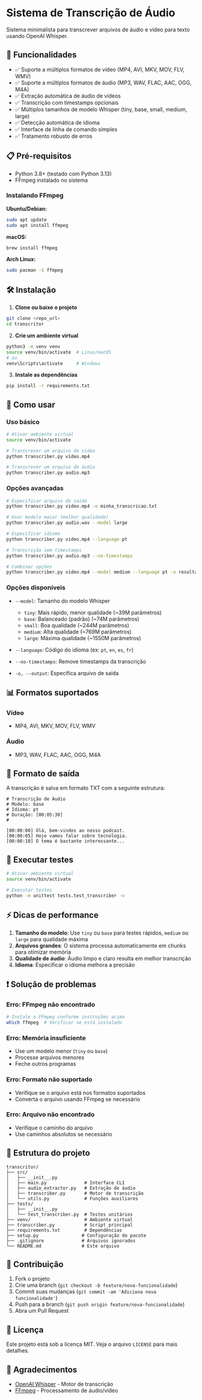 # Sistema de Transcrição de Áudio

Sistema minimalista para transcrever arquivos de áudio e vídeo para texto usando OpenAI Whisper.

## 🚀 Funcionalidades

- ✅ Suporte a múltiplos formatos de vídeo (MP4, AVI, MKV, MOV, FLV, WMV)
- ✅ Suporte a múltiplos formatos de áudio (MP3, WAV, FLAC, AAC, OGG, M4A)
- ✅ Extração automática de áudio de vídeos
- ✅ Transcrição com timestamps opcionais
- ✅ Múltiplos tamanhos de modelo Whisper (tiny, base, small, medium, large)
- ✅ Detecção automática de idioma
- ✅ Interface de linha de comando simples
- ✅ Tratamento robusto de erros

## 📋 Pré-requisitos

- Python 3.8+ (testado com Python 3.13)
- FFmpeg instalado no sistema

### Instalando FFmpeg

**Ubuntu/Debian:**
```bash
sudo apt update
sudo apt install ffmpeg
```

**macOS:**
```bash
brew install ffmpeg
```

**Arch Linux:**
```bash
sudo pacman -S ffmpeg
```

## 🛠️ Instalação

1. **Clone ou baixe o projeto**
```bash
git clone <repo_url>
cd transcritor
```

2. **Crie um ambiente virtual**
```bash
python3 -m venv venv
source venv/bin/activate  # Linux/macOS
# ou
venv\Scripts\activate     # Windows
```

3. **Instale as dependências**
```bash
pip install -r requirements.txt
```

## 🎯 Como usar

### Uso básico

```bash
# Ativar ambiente virtual
source venv/bin/activate

# Transcrever um arquivo de vídeo
python transcriber.py video.mp4

# Transcrever um arquivo de áudio
python transcriber.py audio.mp3
```

### Opções avançadas

```bash
# Especificar arquivo de saída
python transcriber.py video.mp4 -o minha_transcricao.txt

# Usar modelo maior (melhor qualidade)
python transcriber.py audio.wav --model large

# Especificar idioma
python transcriber.py video.mp4 --language pt

# Transcrição sem timestamps
python transcriber.py audio.mp3 --no-timestamps

# Combinar opções
python transcriber.py video.mp4 --model medium --language pt -o resultado.txt
```

### Opções disponíveis

- `--model`: Tamanho do modelo Whisper
  - `tiny`: Mais rápido, menor qualidade (~39M parâmetros)
  - `base`: Balanceado (padrão) (~74M parâmetros)
  - `small`: Boa qualidade (~244M parâmetros)
  - `medium`: Alta qualidade (~769M parâmetros)
  - `large`: Máxima qualidade (~1550M parâmetros)

- `--language`: Código do idioma (ex: `pt`, `en`, `es`, `fr`)
- `--no-timestamps`: Remove timestamps da transcrição
- `-o, --output`: Especifica arquivo de saída

## 📊 Formatos suportados

### Vídeo
- MP4, AVI, MKV, MOV, FLV, WMV

### Áudio
- MP3, WAV, FLAC, AAC, OGG, M4A

## 📄 Formato de saída

A transcrição é salva em formato TXT com a seguinte estrutura:

```
# Transcrição de Áudio
# Modelo: base
# Idioma: pt
# Duração: [00:05:30]
#

[00:00:00] Olá, bem-vindos ao nosso podcast.
[00:00:05] Hoje vamos falar sobre tecnologia.
[00:00:10] O tema é bastante interessante...
```

## 🧪 Executar testes

```bash
# Ativar ambiente virtual
source venv/bin/activate

# Executar testes
python -m unittest tests.test_transcriber -v
```

## ⚡ Dicas de performance

1. **Tamanho do modelo**: Use `tiny` ou `base` para testes rápidos, `medium` ou `large` para qualidade máxima
2. **Arquivos grandes**: O sistema processa automaticamente em chunks para otimizar memória
3. **Qualidade de áudio**: Áudio limpo e claro resulta em melhor transcrição
4. **Idioma**: Especificar o idioma melhora a precisão

## ❗ Solução de problemas

### Erro: FFmpeg não encontrado
```bash
# Instale o FFmpeg conforme instruções acima
which ffmpeg  # Verificar se está instalado
```

### Erro: Memória insuficiente
- Use um modelo menor (`tiny` ou `base`)
- Processe arquivos menores
- Feche outros programas

### Erro: Formato não suportado
- Verifique se o arquivo está nos formatos suportados
- Converta o arquivo usando FFmpeg se necessário

### Erro: Arquivo não encontrado
- Verifique o caminho do arquivo
- Use caminhos absolutos se necessário

## 📁 Estrutura do projeto

```
transcritor/
├── src/
│   ├── __init__.py
│   ├── main.py              # Interface CLI
│   ├── audio_extractor.py   # Extração de áudio
│   ├── transcriber.py       # Motor de transcrição
│   └── utils.py             # Funções auxiliares
├── tests/
│   ├── __init__.py
│   └── test_transcriber.py  # Testes unitários
├── venv/                    # Ambiente virtual
├── transcriber.py           # Script principal
├── requirements.txt         # Dependências
├── setup.py                # Configuração do pacote
├── .gitignore              # Arquivos ignorados
└── README.md               # Este arquivo
```

## 🤝 Contribuição

1. Fork o projeto
2. Crie uma branch (`git checkout -b feature/nova-funcionalidade`)
3. Commit suas mudanças (`git commit -am 'Adiciona nova funcionalidade'`)
4. Push para a branch (`git push origin feature/nova-funcionalidade`)
5. Abra um Pull Request

## 📝 Licença

Este projeto está sob a licença MIT. Veja o arquivo `LICENSE` para mais detalhes.

## 🙏 Agradecimentos

- [OpenAI Whisper](https://github.com/openai/whisper) - Motor de transcrição
- [FFmpeg](https://ffmpeg.org/) - Processamento de áudio/vídeo
